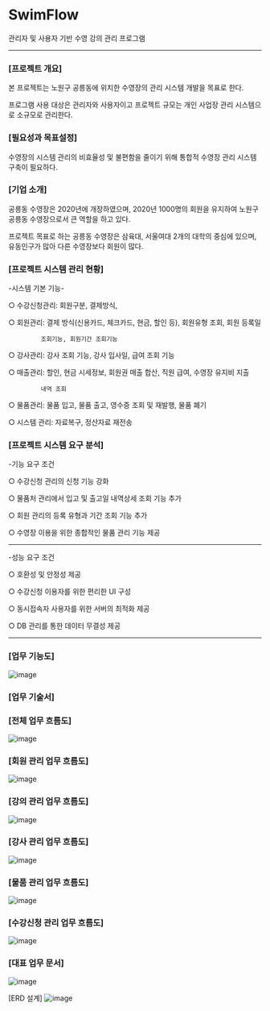 # SwimFlow
관리자 및 사용자 기반 수영 강의 관리 프로그램

---

### [프로젝트 개요] 

본 프로젝트는 노원구 공릉동에 위치한 수영장의 관리 시스템 개발을 목표로 한다.

프로그램 사용 대상은 관리자와 사용자이고 프로젝트 규모는 개인 사업장 관리 시스템으로 소규모로 관리한다. 

### [필요성과 목표설정]
수영장의 시스템 관리의 비효율성 및 불편함을 줄이기 위해 통합적 수영장 관리 시스템 구축이 필요하다. 

### [기업 소개]
공릉동 수영장은 2020년에 개장하였으며, 2020년 1000명의 회원을 유지하여 노원구 공릉동 수영장으로서 큰 역할을 하고 있다. 

프로젝트 목표로 하는 공릉동 수영장은 삼육대, 서울여대 2개의 대학의 중심에 있으며, 유동인구가 많아 다른 수영장보다 회원이 많다. 

### [프로젝트 시스템 관리 현황]

-시스템 기본 기능-

 ○ 수강신청관리: 회원구분, 결제방식, 
 
 ○ 회원관리: 결제 방식(신용카드, 체크카드, 현금, 할인 등), 회원유형 조회, 회원 등록일 
 
             조회기능, 회원기간 조회기능
             
 ○ 강사관리: 강사 조회 기능, 강사 입사일, 급여 조회 기능
 
 ○ 매출관리: 할인, 현금 시세정보, 회원권 매출 합산, 직원 급여, 수영장 유지비 지출 
 
             내역 조회
             
 ○ 물품관리: 물품 입고, 물품 출고, 영수증 조회 및 재발행, 물품 폐기 
 
 ○ 시스템 관리: 자료복구, 정산자료 재전송 

### [프로젝트 시스템 요구 분석]

-기능 요구 조건

 ○ 수강신청 관리의 신청 기능 강화
 
 ○ 물품처 관리에서 입고 및  출고일 내역상세 조회 기능 추가
 
 ○ 회원 관리의 등록 유형과 기간 조회 기능 추가 
 
 ○ 수영장 이용을 위한 종합적인 물품 관리 기능 제공  
 
---

 -성능 요구 조건
 
 ○ 호환성 및 안정성 제공
 
 ○ 수강신청 이용자를 위한 편리한 UI 구성
 
 ○ 동시접속자 사용자를 위한 서버의 최적화 제공
 
 ○ DB 관리를 통한 데이터 무결성 제공 

---

### [업무 기능도] 

 ![image](https://github.com/bboooyaho/SwimFlow/assets/60571718/c9924b17-efb5-4680-b35a-07954717ca56)

### [업무 기술서]

### [전체 업무 흐름도]

![image](https://github.com/bboooyaho/SwimFlow/assets/60571718/f2732843-29d4-4bc3-a7e1-53fc0a7b59ef)


### [회원 관리 업무 흐름도]

![image](https://github.com/bboooyaho/SwimFlow/assets/60571718/d5c35a22-dc72-4abb-8907-d55c1de568fb)

### [강의 관리 업무 흐름도]

![image](https://github.com/bboooyaho/SwimFlow/assets/60571718/ddf34505-bdb9-40d1-891f-2cb3aa033dda)

### [강사 관리 업무 흐름도]

![image](https://github.com/bboooyaho/SwimFlow/assets/60571718/63722371-9136-4de5-af39-800375b5bf10)

### [물품 관리 업무 흐름도]

![image](https://github.com/bboooyaho/SwimFlow/assets/60571718/e8935622-b759-4b70-8901-8c35c8d9dfe5)

### [수강신청 관리 업무 흐름도]

![image](https://github.com/bboooyaho/SwimFlow/assets/60571718/09c3b86d-3198-437e-993d-dfa6e3663ad8)

### [대표 업무 문서]
![image](https://github.com/bboooyaho/SwimFlow/assets/60571718/935022f8-108d-4363-9603-cb39770a1002)

[ERD 설계]
![image](https://github.com/bboooyaho/SwimFlow/assets/60571718/621216e9-1619-4989-9c0d-33c19681ad31)
